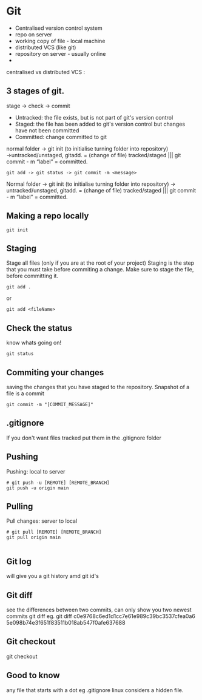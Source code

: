 #  Git


* Centralised version control system
* repo on server
* working copy of file - local machine
* distributed VCS (like git)
* repository on server - usually online
* 
centralised vs distributed VCS :



## 3 stages of git.
stage → check →  commit

* Untracked: the file exists, but is not part of git's version control
* Staged: the file has been added to git's version control but changes have not been committed
* Committed: change committed to git

normal folder → git init (to initialise turning folder into repository) →untracked/unstaged,  gitadd. = (change of file) tracked/staged ||| git commit - m “label” = committed.
```
git add -> git status -> git commit -m <message>
```
Normal folder → git init (to initialise turning folder into repository) → untracked/unstaged,  gitadd. = (change of file) tracked/staged ||| git commit - m “label” = committed.

## Making a repo locally
```
git init
```


## Staging
Stage all files (only if you are at the root of your project)
Staging is the step that you must take before commiting a change.
Make sure to stage the file, before committing it.
```
git add .
```
or 
```
git add <fileName>
```

##  Check the status
know whats going on!
```
git status
```

##  Commiting your changes
saving the changes that you have staged to the repository.
Snapshot of a file is a commit
```
git commit -m "[COMMIT_MESSAGE]"
```

## .gitignore

If you don't want files tracked put them in the  .gitignore folder

## Pushing 
Pushing: local to server
```
# git push -u [REMOTE] [REMOTE_BRANCH]
git push -u origin main
```

## Pulling
Pull changes: server to local
```
# git pull [REMOTE] [REMOTE_BRANCH]
git pull origin main


```
## Git log
will give you a git history amd git id's

## Git diff
see the differences between two commits, can only show you two newest commits
git diff <old-commit-id> <new-commit-id>
eg.
git diff c0e9768c6ed1d1cc7e61e989c39bc3537cfea0a6 5e098b74e3f651f83511b018ab547f0afe637688

## Git checkout
git checkout <any commit id>



## Good to know
any file that starts with a dot eg .gitignore linux considers a hidden file.
